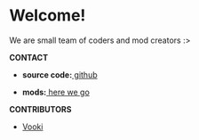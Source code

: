 <h1>Welcome!</h1>
<p>We are small team of coders and mod creators :></p>
<p><b>CONTACT</b></p>
  <ul>
  <p><li><b>source code:</b><a href="https://github.com/trebuchet-mods"> github</a></li></p>
  <p><li><b>mods:</b><a href="/mods"> here we go</a></li></p>
    </ul>
  <p><b>CONTRIBUTORS</b></p>
  <ul>
    <p><li><a href="https://vooki.github.io">Vooki</a></li></p>
  </ul>
